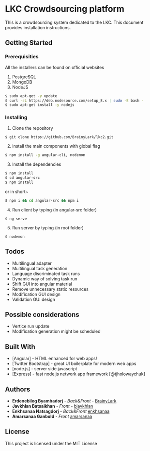 # LKC Crowdsourcing platform

This is a crowdsourcing system dedicated to the LKC. This document provides installation instructions.

## Getting Started

### Prerequisities

All the installers can be found on official websites
1) PostgreSQL
2) MongoDB
3) NodeJS
```sh
$ sudo apt-get -y update
$ curl -sL https://deb.nodesource.com/setup_8.x | sudo -E bash -
$ sudo apt-get install -y nodejs
```

### Installing

1. Clone the repository
```sh
$ git clone https://github.com/BrainyLark/lkc2.git
```

2. Install the main components with global flag
```sh
$ npm install -g angular-cli, nodemon
```

3. Install the dependencies

```sh
$ npm install
$ cd angular-src
$ npm install
```

or in short~
```sh
$ npm i && cd angular-src && npm i
```

4. Run client by typing (in angular-src folder)
```
$ ng serve
```

5. Run server by typing (in root folder)
```
$ nodemon
```
## Todos

 - Multilingual adapter
 - Multilingual task generation
 - Language discriminated task runs
 - Dynamic way of solving task run	
 - Shift GUI into angular material
 - Remove unnecessary static resources
 - Modification GUI design
 - Validation GUI design

## Possible considerations
 - Vertice run update
 - Modification generation might be scheduled

## Built With

* [Angular] - HTML enhanced for web apps!
* [Twitter Bootstrap] - great UI boilerplate for modern web apps
* [node.js] - server side javascript
* [Express] - fast node.js network app framework [@tjholowaychuk]


## Authors

* **Erdenebileg Byambadorj** - *Back&Front* - [BrainyLark](https://github.com/BrainyLark)
* **Javkhlan Batsaikhan** - *Front* - [bjavkhlan](https://github.com/bjavkhlan)
* **Enkhsanaa Natsagdorj** - *Back&Front* [enkhsanaa](https://github.com/enkhsanaa)
* **Amarsanaa Ganbold** - *Front* [amarsanaa](https://github.com/amarsanaag)


## License

This project is licensed under the MIT License

